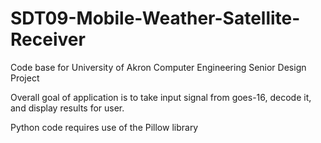 # SDT09-Mobile-Weather-Satellite-Receiver
Code base for University of Akron Computer Engineering Senior Design Project

Overall goal of application is to take input signal from goes-16, decode it, and display results for user.

Python code requires use of the Pillow library
